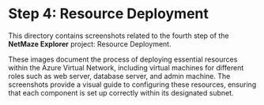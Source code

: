# Step 4: Resource Deployment

This directory contains screenshots related to the fourth step of the **NetMaze Explorer** project: Resource Deployment.

These images document the process of deploying essential resources within the Azure Virtual Network, including virtual machines for different roles such as web server, database server, and admin machine. The screenshots provide a visual guide to configuring these resources, ensuring that each component is set up correctly within its designated subnet.

